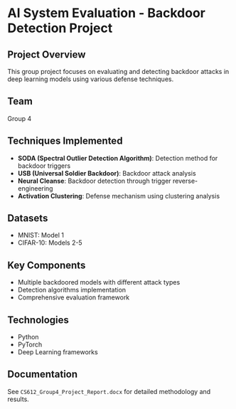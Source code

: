 # AI System Evaluation - Backdoor Detection Project

## Project Overview
This group project focuses on evaluating and detecting backdoor attacks in deep learning models using various defense techniques.

## Team
Group 4

## Techniques Implemented
- **SODA (Spectral Outlier Detection Algorithm)**: Detection method for backdoor triggers
- **USB (Universal Soldier Backdoor)**: Backdoor attack analysis
- **Neural Cleanse**: Backdoor detection through trigger reverse-engineering
- **Activation Clustering**: Defense mechanism using clustering analysis

## Datasets
- MNIST: Model 1
- CIFAR-10: Models 2-5

## Key Components
- Multiple backdoored models with different attack types
- Detection algorithms implementation
- Comprehensive evaluation framework

## Technologies
- Python
- PyTorch
- Deep Learning frameworks

## Documentation
See `CS612_Group4_Project_Report.docx` for detailed methodology and results.
